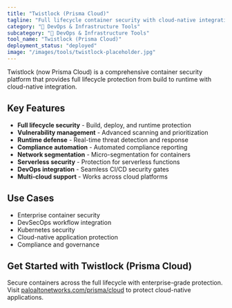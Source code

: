 ```yaml
---
title: "Twistlock (Prisma Cloud)"
tagline: "Full lifecycle container security with cloud-native integration"
category: "🔧 DevOps & Infrastructure Tools"
subcategory: "🔧 DevOps & Infrastructure Tools"
tool_name: "Twistlock (Prisma Cloud)"
deployment_status: "deployed"
image: "/images/tools/twistlock-placeholder.jpg"
---
```

Twistlock (now Prisma Cloud) is a comprehensive container security platform that provides full lifecycle protection from build to runtime with cloud-native integration.

## Key Features

- **Full lifecycle security** - Build, deploy, and runtime protection
- **Vulnerability management** - Advanced scanning and prioritization
- **Runtime defense** - Real-time threat detection and response
- **Compliance automation** - Automated compliance reporting
- **Network segmentation** - Micro-segmentation for containers
- **Serverless security** - Protection for serverless functions
- **DevOps integration** - Seamless CI/CD security gates
- **Multi-cloud support** - Works across cloud platforms

## Use Cases

- Enterprise container security
- DevSecOps workflow integration
- Kubernetes security
- Cloud-native application protection
- Compliance and governance

## Get Started with Twistlock (Prisma Cloud)

Secure containers across the full lifecycle with enterprise-grade protection. Visit [paloaltonetworks.com/prisma/cloud](https://paloaltonetworks.com/prisma/cloud) to protect cloud-native applications.